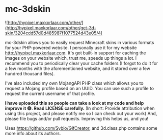 # mc-3dskin
![http://hypixel.maxkorlaar.com/other/](http://hypixel.maxkorlaar.com/other/get-3d-skin/3204cdd57d0d485987f1077524d43e05/4)

mc-3dskin allows you to easily request Minecraft skins in various formats for your PHP-powered website.
I personally use it for my website http://hypixel.maxkorlaar.com.
It's got built-in support for caching the images on your website which, trust me, speeds up things a lot.
I recommend you to periodically clear your cache folders
(I forgot to do it for a few months with the aforementioned website, and it stored over a few hundred thousand files).

I've also included my own MojangAPI PHP class which allows you to request a Mojang profile based on an UUID.
You can use such a profile to request the current username of that profile.


**I have uploaded this so people can take a look at my code and help improve it :smile:. Read LICENSE carefully.**
(In short: Provide attribution when using this project, and please notify me so I can check out your work)
And, please file bugs and/or pull requests. Improving this helps us, and you!


Uses https://github.com/Sybio/GifCreator, and 3d.class.php contains some more info about its authors.
